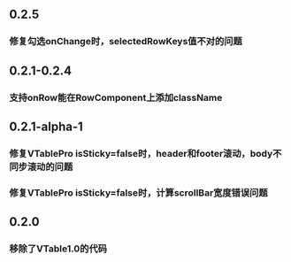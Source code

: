 
## 0.2.5
### 修复勾选onChange时，selectedRowKeys值不对的问题

## 0.2.1-0.2.4
### 支持onRow能在RowComponent上添加className

## 0.2.1-alpha-1
### 修复VTablePro isSticky=false时，header和footer滚动，body不同步滚动的问题
### 修复VTablePro isSticky=false时，计算scrollBar宽度错误问题

## 0.2.0
### 移除了VTable1.0的代码

